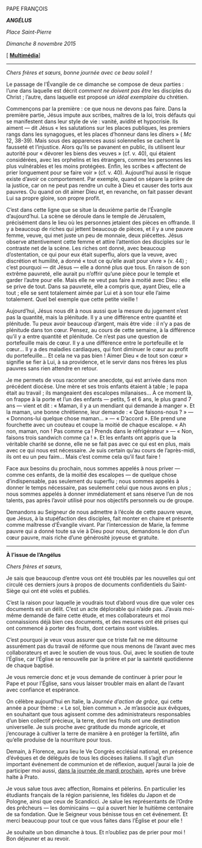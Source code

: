 PAPE FRANÇOIS

***ANGÉLUS***

*Place Saint-Pierre*

*Dimanche 8 novembre 2015*

[ **[Multimédia](http://w2.vatican.va/content/francesco/fr/events/event.dir.html/content/vaticanevents/fr/2015/11/8/angelus.html)**]

* * *

*Chers frères et sœurs, bonne journée avec ce beau soleil !*

Le passage de l’Évangile de ce dimanche se compose de deux parties : l’une dans laquelle est décrit *comment ne doivent pas être* les disciples du Christ ; l’autre, dans laquelle est proposé *un idéal exemplaire* du chrétien.

Commençons par la première : ce que nous ne devons pas faire. Dans la première partie, Jésus impute aux scribes, maîtres de la loi, trois défauts qui se manifestent dans leur style de vie : vanité, avidité et hypocrisie. Ils aiment — dit Jésus « les salutations sur les places publiques, les premiers rangs dans les synagogues, et les places d’honneur dans les dîners » ( *Mc* 12, 38-39). Mais sous des apparences aussi solennelles se cachent la fausseté et l’injustice. Alors qu’ils se pavanent en public, ils utilisent leur autorité pour « dévorer les biens des veuves » (cf. v. 40), qui étaient considérées, avec les orphelins et les étrangers, comme les personnes les plus vulnérables et les moins protégées. Enfin, les scribes « affectent de prier longuement pour se faire voir » (cf. v. 40). Aujourd’hui aussi le risque existe d’avoir ce comportement. Par exemple, quand on sépare la prière de la justice, car on ne peut pas rendre un culte à Dieu et causer des torts aux pauvres. Ou quand on dit aimer Dieu et, en revanche, on fait passer devant Lui sa propre gloire, son propre profit.

C’est dans cette ligne que se situe la deuxième partie de l’Évangile d’aujourd’hui. La scène se déroule dans le temple de Jérusalem, précisément dans le lieu où les personnes jetaient des pièces en offrande. Il y a beaucoup de riches qui jettent beaucoup de pièces, et il y a une pauvre femme, veuve, qui met juste un peu de monnaie, deux piécettes. Jésus observe attentivement cette femme et attire l’attention des disciples sur le contraste net de la scène. Les riches ont donné, avec beaucoup d’ostentation, ce qui pour eux était superflu, alors que la veuve, avec discrétion et humilité, a donné « tout ce qu’elle avait pour vivre » (v. 44) ; c’est pourquoi — dit Jésus — elle a donné plus que tous. En raison de son extrême pauvreté, elle aurait pu n’offrir qu’une pièce pour le temple et garder l’autre pour elle. Mais elle ne veut pas faire à moitié avec Dieu : elle se prive de tout. Dans sa pauvreté, elle a compris que, ayant Dieu, elle a tout ; elle se sent totalement aimée par Lui et à son tour elle l’aime totalement. Quel bel exemple que cette petite vieille !

Aujourd’hui, Jésus nous dit à nous aussi que la mesure du jugement n’est pas la quantité, mais la plénitude. Il y a une différence entre quantité et plénitude. Tu peux avoir beaucoup d’argent, mais être vide : il n’y a pas de plénitude dans ton cœur. Pensez, au cours de cette semaine, à la différence qu’il y a entre quantité et plénitude. Ce n’est pas une question de portefeuille mais de cœur. Il y a une différence entre le portefeuille et le cœur... Il y a des maladies cardiaques, qui font diminuer le cœur au profit du portefeuille... Et cela ne va pas bien ! Aimer Dieu « de tout son cœur » signifie se fier à Lui, à sa providence, et le servir dans nos frères les plus pauvres sans rien attendre en retour.

Je me permets de vous raconter une anecdote, qui est arrivée dans mon précédent diocèse. Une mère et ses trois enfants étaient à table ; le papa était au travail ; ils mangeaient des escalopes milanaises... À ce moment là, on frappe à la porte et l’un des enfants — petits, 5 et 6 ans, le plus grand 7 ans — vient et dit : « Maman, il y a un mendiant qui demande à manger ». Et la maman, une bonne chrétienne, leur demande : « Que faisons-nous ? » — « Donnons-lui quelque chose maman... » — « D’accord ». Elle prend une fourchette avec un couteau et coupe la moitié de chaque escalope. « Ah non, maman, non ! Pas comme ça ! Prends dans le réfrigérateur » — « Non, faisons trois sandwich comme ça ! ». Et les enfants ont appris que la véritable charité se donne, elle ne se fait pas avec ce qui est en plus, mais avec ce qui nous est nécessaire. Je suis certain qu’au cours de l’après-midi, ils ont eu un peu faim... Mais c’est comme cela qu’il faut faire !

Face aux besoins du prochain, nous sommes appelés à nous priver — comme ces enfants, de la moitié des escalopes — de quelque chose d’indispensable, pas seulement du superflu ; nous sommes appelés à donner le temps nécessaire, pas seulement celui que nous avons en plus ; nous sommes appelés à donner immédiatement et sans réserve l’un de nos talents, pas après l’avoir utilisé pour nos objectifs personnels ou de groupe.

Demandons au Seigneur de nous admettre à l’école de cette pauvre veuve, que Jésus, à la stupéfaction des disciples, fait monter en chaire et présente comme maîtresse d’Évangile vivant. Par l’intercession de Marie, la femme pauvre qui a donné toute sa vie à Dieu pour nous, demandons le don d’un cœur pauvre, mais riche d’une générosité joyeuse et gratuite.

* * *

**À l’issue de l’Angélus**

*Chers frères et sœurs,*

Je sais que beaucoup d’entre vous ont été troublés par les nouvelles qui ont circulé ces derniers jours à propos de documents confidentiels du Saint-Siège qui ont été volés et publiés.

C’est la raison pour laquelle je voudrais tout d’abord vous dire que voler ces documents est un délit. C’est un acte déplorable qui n’aide pas. J’avais moi-même demandé de faire cette étude, et mes collaborateurs et moi connaissions déjà bien ces documents, et des mesures ont été prises qui ont commencé à porter des fruits, dont certains sont visibles.

C’est pourquoi je veux vous assurer que ce triste fait ne me détourne assurément pas du travail de réforme que nous menons de l’avant avec mes collaborateurs et avec le soutien de vous tous. Oui, avec le soutien de toute l’Église, car l’Église se renouvelle par la prière et par la sainteté quotidienne de chaque baptisé.

Je vous remercie donc et je vous demande de continuer à prier pour le Pape et pour l’Église, sans vous laisser troubler mais en allant de l’avant avec confiance et espérance.

On célèbre aujourd’hui en Italie, la *Journée d’action de grâce*, qui cette année a pour thème : « Le sol, bien commun ». Je m’associe aux évêques, en souhaitant que tous agissent comme des administrateurs responsables d’un bien collectif précieux, la terre, dont les fruits ont une destination universelle. Je suis proche avec gratitude du monde agricole, et j’encourage à cultiver la terre de manière à en protéger la fertilité, afin qu’elle produise de la nourriture pour tous.

Demain, à Florence, aura lieu le Ve Congrès ecclésial national, en présence d’évêques et de délégués de tous les diocèses italiens. Il s’agit d’un important événement de communion et de réflexion, auquel j’aurai la joie de participer moi aussi, [dans la journée de mardi prochain](http://w2.vatican.va/content/francesco/fr/travels/2015/inside/documents/papa-francesco-prato-firenze_2015.html), après une brève halte à Prato.

Je vous salue tous avec affection, Romains et pèlerins. En particulier les étudiants français de la région parisienne, les fidèles du Japon et de Pologne, ainsi que ceux de Scandicci. Je salue les représentants de l’Ordre des prêcheurs — les dominicains — qui a ouvert hier le huitième centenaire de sa fondation. Que le Seigneur vous bénisse tous en cet événement. Et merci beaucoup pour tout ce que vous faites dans l’Église et pour elle !

Je souhaite un bon dimanche à tous. Et n’oubliez pas de prier pour moi ! Bon déjeuner et au revoir.